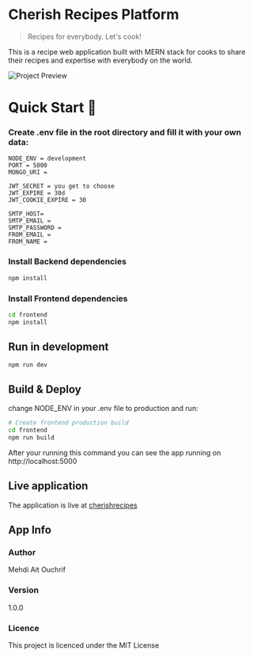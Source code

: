 # Cherish Recipes Platform

> Recipes for everybody. Let's cook!

This is a recipe web application built with MERN stack for cooks to share their recipes and expertise with everybody on the world.

![Project Preview](https://drive.google.com/file/d/16teie0BvWJjo0t6kqAXRr2STlJQ6Oe3Q/view)

# Quick Start 🚀

### Create .env file in the root directory and fill it with your own data:

```
NODE_ENV = development
PORT = 5000
MONGO_URI =

JWT_SECRET = you get to choose
JWT_EXPIRE = 30d
JWT_COOKIE_EXPIRE = 30

SMTP_HOST=
SMTP_EMAIL =
SMTP_PASSWORD =
FROM_EMAIL =
FROM_NAME =
```

### Install Backend dependencies

```bash
npm install
```

### Install Frontend dependencies

```bash
cd frontend
npm install
```

## Run in development

```
npm run dev
```

## Build & Deploy

change NODE_ENV in your .env file to production and run:

```bash
# Create frontend production build
cd frontend
npm run build
```

After your running this command you can see the app running on http://localhost:5000

## Live application

The application is live at [cherishrecipes](https://www.cherishrecipes.herokuapp.com)

## App Info

### Author

Mehdi Ait Ouchrif

### Version

1.0.0

### Licence

This project is licenced under the MIT License
